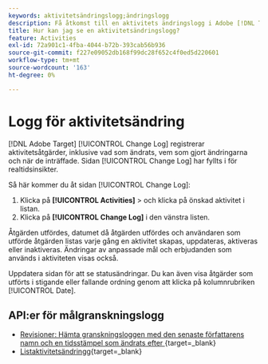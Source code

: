 ```yaml
---
keywords: aktivitetsändringslogg;ändringslogg
description: Få åtkomst till en aktivitets ändringslogg i Adobe [!DNL Target]  om du vill visa en lista över vem som har ändrat dina aktiviteter och när ändringarna inträffade.
title: Hur kan jag se en aktivitetsändringslogg?
feature: Activities
exl-id: 72a901c1-4fba-4044-b72b-393cab56b936
source-git-commit: f227e09052db168f99dc28f652c4f0ed5d220601
workflow-type: tm+mt
source-wordcount: '163'
ht-degree: 0%

---
```


# Logg för aktivitetsändring

[!DNL Adobe Target] [!UICONTROL Change Log] registrerar aktivitetsåtgärder, inklusive vad som ändrats, vem som gjort ändringarna och när de inträffade. Sidan [!UICONTROL Change Log] har fyllts i för realtidsinsikter.

Så här kommer du åt sidan [!UICONTROL Change Log]:

1. Klicka på **[!UICONTROL Activities]** > och klicka på önskad aktivitet i listan.
1. Klicka på **[!UICONTROL Change Log]** i den vänstra listen.

Åtgärden utfördes, datumet då åtgärden utfördes och användaren som utförde åtgärden listas varje gång en aktivitet skapas, uppdateras, aktiveras eller inaktiveras. Ändringar av anpassade mål och erbjudanden som används i aktiviteten visas också.

Uppdatera sidan för att se statusändringar. Du kan även visa åtgärder som utförts i stigande eller fallande ordning genom att klicka på kolumnrubriken [!UICONTROL Date].

## API:er för målgranskningslogg

* [Revisioner: Hämta granskningsloggen med den senaste författarens namn och en tidsstämpel som ändrats efter ](https://developer.adobe.com/target/administer/admin-api/#tag/Revisions){target=_blank}
* [Listaktivitetsändringg](https://developer.adobe.com/target/administer/admin-api/#tag/Activities/operation/getChangelog){target=_blank}



